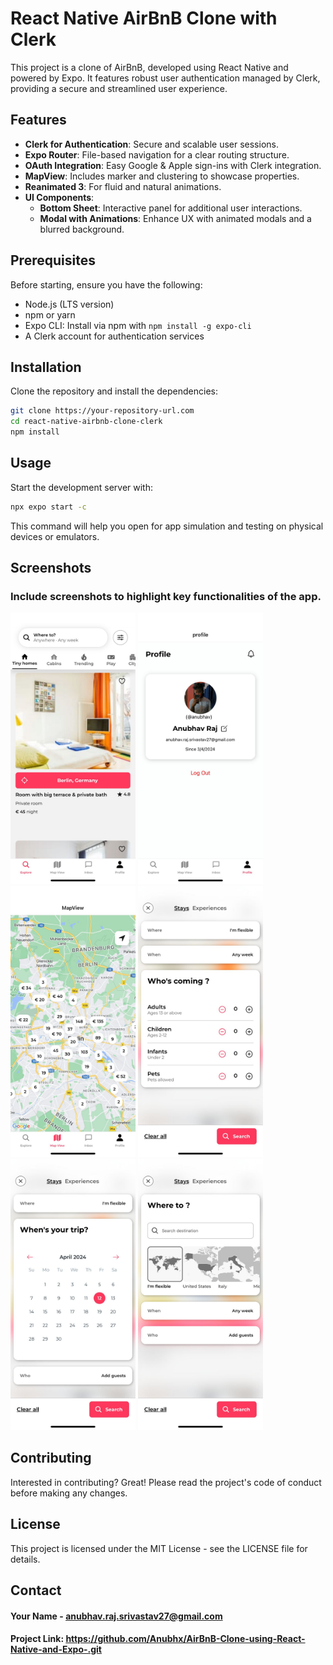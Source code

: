 # React Native AirBnB Clone with Clerk

This project is a clone of AirBnB, developed using React Native and powered by Expo. It features robust user authentication managed by Clerk, providing a secure and streamlined user experience.

## Features

- **Clerk for Authentication**: Secure and scalable user sessions.
- **Expo Router**: File-based navigation for a clear routing structure.
- **OAuth Integration**: Easy Google & Apple sign-ins with Clerk integration.
- **MapView**: Includes marker and clustering to showcase properties.
- **Reanimated 3**: For fluid and natural animations.
- **UI Components**:
  - **Bottom Sheet**: Interactive panel for additional user interactions.
  - **Modal with Animations**: Enhance UX with animated modals and a blurred background.

## Prerequisites

Before starting, ensure you have the following:
- Node.js (LTS version)
- npm or yarn
- Expo CLI: Install via npm with `npm install -g expo-cli`
- A Clerk account for authentication services

## Installation

Clone the repository and install the dependencies:

```bash
git clone https://your-repository-url.com
cd react-native-airbnb-clone-clerk
npm install
``` 

## Usage
Start the development server with:
```bash
npx expo start -c
``` 

This command will help you open for app simulation and testing on physical devices or emulators.


## Screenshots
### Include screenshots to highlight key functionalities of the app.

<img src="screenshots/IMG-20240412-WA0010.jpg" alt="Screenshot of Application" width="200"/> <img src="screenshots/IMG-20240412-WA0011.jpg" alt="Screenshot of Application" width="200"/> <img src="screenshots/IMG-20240412-WA0012.jpg" alt="Screenshot of Application" width="200"/> <img src="screenshots/IMG-20240412-WA0007.jpg" alt="Screenshot of Application" width="200"/> <img src="screenshots/IMG-20240412-WA0008.jpg" alt="Screenshot of Application" width="200"/> <img src="screenshots/IMG-20240412-WA0009.jpg" alt="Screenshot of Application" width="200"/>



## Contributing
Interested in contributing? Great! Please read the project's code of conduct before making any changes.

## License
This project is licensed under the MIT License - see the LICENSE file for details.

## Contact
#### Your Name - anubhav.raj.srivastav27@gmail.com 

#### Project Link: https://github.com/Anubhx/AirBnB-Clone-using-React-Native-and-Expo-.git
